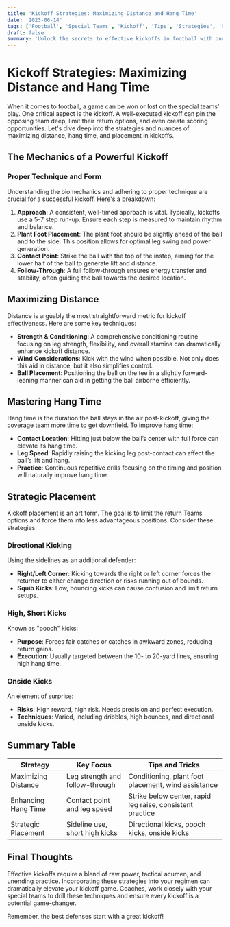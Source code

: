 ```yaml
---
title: 'Kickoff Strategies: Maximizing Distance and Hang Time'
date: '2023-06-14'
tags: ['Football', 'Special Teams', 'Kickoff', 'Tips', 'Strategies', 'Coaching', 'Player Knowledge', 'Hang Time', 'Distance']
draft: false
summary: 'Unlock the secrets to effective kickoffs in football with our guide focusing on maximizing distance, hang time, and strategic placement.'
---
```


# Kickoff Strategies: Maximizing Distance and Hang Time

When it comes to football, a game can be won or lost on the special teams' play. One critical aspect is the kickoff. A well-executed kickoff can pin the opposing team deep, limit their return options, and even create scoring opportunities. Let's dive deep into the strategies and nuances of maximizing distance, hang time, and placement in kickoffs.

## The Mechanics of a Powerful Kickoff

### Proper Technique and Form

Understanding the biomechanics and adhering to proper technique are crucial for a successful kickoff. Here's a breakdown:

1. **Approach**: A consistent, well-timed approach is vital. Typically, kickoffs use a 5-7 step run-up. Ensure each step is measured to maintain rhythm and balance.
2. **Plant Foot Placement**: The plant foot should be slightly ahead of the ball and to the side. This position allows for optimal leg swing and power generation.
3. **Contact Point**: Strike the ball with the top of the instep, aiming for the lower half of the ball to generate lift and distance.
4. **Follow-Through**: A full follow-through ensures energy transfer and stability, often guiding the ball towards the desired location.

## Maximizing Distance

Distance is arguably the most straightforward metric for kickoff effectiveness. Here are some key techniques:

- **Strength & Conditioning**: A comprehensive conditioning routine focusing on leg strength, flexibility, and overall stamina can dramatically enhance kickoff distance.
- **Wind Considerations**: Kick with the wind when possible. Not only does this aid in distance, but it also simplifies control.
- **Ball Placement**: Positioning the ball on the tee in a slightly forward-leaning manner can aid in getting the ball airborne efficiently.

## Mastering Hang Time

Hang time is the duration the ball stays in the air post-kickoff, giving the coverage team more time to get downfield. To improve hang time:

- **Contact Location**: Hitting just below the ball’s center with full force can elevate its hang time.
- **Leg Speed**: Rapidly raising the kicking leg post-contact can affect the ball’s lift and hang.
- **Practice**: Continuous repetitive drills focusing on the timing and position will naturally improve hang time.

## Strategic Placement

Kickoff placement is an art form. The goal is to limit the return Teams options and force them into less advantageous positions. Consider these strategies:

### **Directional Kicking**

Using the sidelines as an additional defender:

- **Right/Left Corner**: Kicking towards the right or left corner forces the returner to either change direction or risks running out of bounds.
- **Squib Kicks**: Low, bouncing kicks can cause confusion and limit return setups.

### **High, Short Kicks**

Known as "pooch" kicks:

- **Purpose**: Forces fair catches or catches in awkward zones, reducing return gains.
- **Execution**: Usually targeted between the 10- to 20-yard lines, ensuring high hang time.

### **Onside Kicks**

An element of surprise:

- **Risks**: High reward, high risk. Needs precision and perfect execution.
- **Techniques**: Varied, including dribbles, high bounces, and directional onside kicks.

## Summary Table

| Strategy          | Key Focus                | Tips and Tricks                                                |
|-------------------|--------------------------|----------------------------------------------------------------|
| Maximizing Distance | Leg strength and follow-through | Conditioning, plant foot placement, wind assistance             |
| Enhancing Hang Time | Contact point and leg speed  | Strike below center, rapid leg raise, consistent practice      |
| Strategic Placement | Sideline use, short high kicks | Directional kicks, pooch kicks, onside kicks                   |

## Final Thoughts

Effective kickoffs require a blend of raw power, tactical acumen, and unending practice. Incorporating these strategies into your regimen can dramatically elevate your kickoff game. Coaches, work closely with your special teams to drill these techniques and ensure every kickoff is a potential game-changer.

Remember, the best defenses start with a great kickoff!